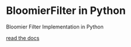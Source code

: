 BloomierFilter in Python
=================

Bloomier Filter Implementation in Python

[read the docs](http://bloomierfilterpython.readthedocs.io/en/latest/)
